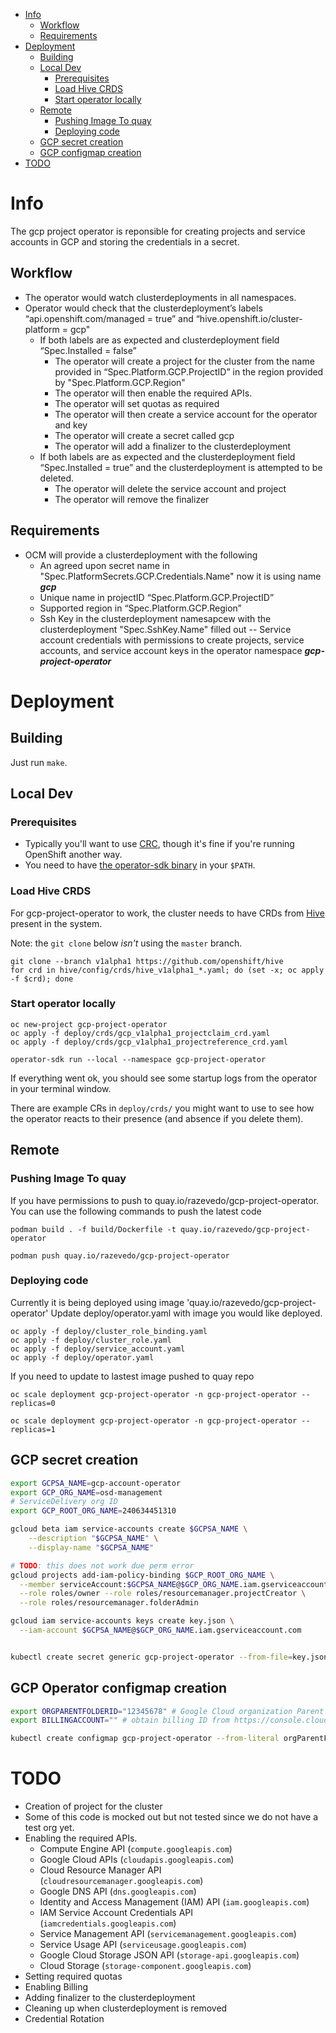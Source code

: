 
   * [Info](#info)
      * [Workflow](#workflow)
      * [Requirements](#requirements)
   * [Deployment](#deployment)
      * [Building](#building)
      * [Local Dev](#local-dev)
         * [Prerequisites](#prerequisites)
         * [Load Hive CRDS](#load-hive-crds)
         * [Start operator locally](#start-operator-locally)
      * [Remote](#remote)
         * [Pushing Image To quay](#pushing-image-to-quay)
         * [Deploying code](#deploying-code)
      * [GCP secret creation](#gcp-secret-creation)
      * [GCP configmap creation](#gcp-operator-configmap-creation)
   * [TODO](#todo)

# Info

The gcp project operator is reponsible for creating projects and service accounts in GCP and storing the credentials in a secret.

## Workflow

- The operator would watch clusterdeployments in all namespaces.
- Operator would check that the clusterdeployment’s labels “api.openshift.com/managed = true” and “hive.openshift.io/cluster-platform = gcp"
  - If both labels are as expected and clusterdeployment field “Spec.Installed = false”
    - The operator will create a project for the cluster from the name provided in
“Spec.Platform.GCP.ProjectID” in the region provided by "Spec.Platform.GCP.Region"
    - The operator will then enable the required APIs.
    - The operator will set quotas as required
    - The operator will then create a service account for the operator and key
    - The operator will create a secret called gcp
    - The operator will add a finalizer to the clusterdeployment
  - If both labels are as expected and the clusterdeployment field “Spec.Installed = true” and the clusterdeployment is attempted to be deleted.
    - The operator will delete the service account and project
    - The operator will remove the finalizer

## Requirements

- OCM will provide a clusterdeployment with the following
  - An agreed upon secret name in "Spec.PlatformSecrets.GCP.Credentials.Name" now it is using name **_gcp_**
  - Unique name in projectID “Spec.Platform.GCP.ProjectID”
  - Supported region in “Spec.Platform.GCP.Region”
  - Ssh Key in the clusterdeployment namesapcew with the clusterdeployment  "Spec.SshKey.Name" filled out
-- Service account credentials with permissions to create projects, service accounts, and service account keys  in the operator namespace _**gcp-project-operator**_

# Deployment

## Building

Just run `make`.

## Local Dev

### Prerequisites

* Typically you'll want to use [CRC](https://github.com/code-ready/crc/), though it's fine if you're running OpenShift another way.
* You need to have [the operator-sdk binary](https://github.com/operator-framework/operator-sdk/releases) in your `$PATH`.

### Load Hive CRDS

For gcp-project-operator to work, the cluster needs to have CRDs from [Hive](https://github.com/openshift/hive) present in the system.

Note: the `git clone` below *isn't* using the `master` branch.

```
git clone --branch v1alpha1 https://github.com/openshift/hive
for crd in hive/config/crds/hive_v1alpha1_*.yaml; do (set -x; oc apply -f $crd); done
```

### Start operator locally

```
oc new-project gcp-project-operator
oc apply -f deploy/crds/gcp_v1alpha1_projectclaim_crd.yaml
oc apply -f deploy/crds/gcp_v1alpha1_projectreference_crd.yaml

operator-sdk run --local --namespace gcp-project-operator
```

If everything went ok, you should see some startup logs from the operator in your terminal window.

There are example CRs in `deploy/crds/` you might want to use to see how the operator reacts to their presence (and absence if you delete them).


## Remote

### Pushing Image To quay

If you have permissions to push to quay.io/razevedo/gcp-project-operator. You can use the following commands to push the latest code

```
podman build . -f build/Dockerfile -t quay.io/razevedo/gcp-project-operator

podman push quay.io/razevedo/gcp-project-operator
```

### Deploying code

Currently it is being deployed using image 'quay.io/razevedo/gcp-project-operator' Update deploy/operator.yaml with image you would like deployed.

```
oc apply -f deploy/cluster_role_binding.yaml
oc apply -f deploy/cluster_role.yaml
oc apply -f deploy/service_account.yaml
oc apply -f deploy/operator.yaml
```

If you need to update to lastest image pushed to quay repo

```
oc scale deployment gcp-project-operator -n gcp-project-operator --replicas=0

oc scale deployment gcp-project-operator -n gcp-project-operator --replicas=1
```

## GCP secret creation

```bash
export GCPSA_NAME=gcp-account-operator
export GCP_ORG_NAME=osd-management
# ServiceDelivery org ID
export GCP_ROOT_ORG_NAME=240634451310

gcloud beta iam service-accounts create $GCPSA_NAME \
    --description "$GCPSA_NAME" \
    --display-name "$GCPSA_NAME"

# TODO: this does not work due perm error
gcloud projects add-iam-policy-binding $GCP_ROOT_ORG_NAME \
  --member serviceAccount:$GCPSA_NAME@$GCP_ORG_NAME.iam.gserviceaccount.com \
  --role roles/owner --role roles/resourcemanager.projectCreator \
  --role roles/resourcemanager.folderAdmin

gcloud iam service-accounts keys create key.json \
  --iam-account $GCPSA_NAME@$GCP_ORG_NAME.iam.gserviceaccount.com


kubectl create secret generic gcp-project-operator --from-file=key.json=secrets/key.json -n gcp-project-operator

```

## GCP Operator configmap creation

```bash
export ORGPARENTFOLDERID="12345678" # Google Cloud organization Parent Folder ID
export BILLINGACCOUNT="" # obtain billing ID from https://console.cloud.google.com/billing

kubectl create configmap gcp-project-operator --from-literal orgParentFolderID=$ORGPARENTFOLDERID --from-literal billingaccount=$BILLINGACCOUNT -n gcp-project-operator

```

# TODO
-  Creation of project for the cluster
  - Some of this code is mocked out but not tested since we do not have a test org yet.
- Enabling the required APIs.
    - Compute Engine API (`compute.googleapis.com`)
    - Google Cloud APIs (`cloudapis.googleapis.com`)
    - Cloud Resource Manager API (`cloudresourcemanager.googleapis.com`)
    - Google DNS API (`dns.googleapis.com`)
    - Identity and Access Management (IAM) API (`iam.googleapis.com`)
    - IAM Service Account Credentials API (`iamcredentials.googleapis.com`)
    - Service Management API (`servicemanagement.googleapis.com`)
    - Service Usage API (`serviceusage.googleapis.com`)
    - Google Cloud Storage JSON API (`storage-api.googleapis.com`)
    - Cloud Storage (`storage-component.googleapis.com`)
- Setting required quotas
- Enabling Billing
- Adding finalizer to the clusterdeployment
- Cleaning up when clusterdeployment is removed
- Credential Rotation

